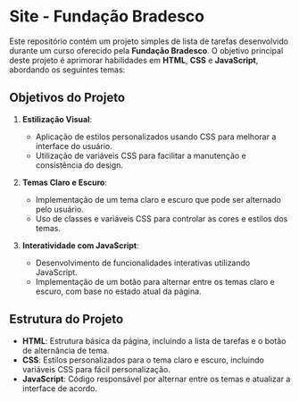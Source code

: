 # Site - Fundação Bradesco

Este repositório contém um projeto simples de lista de tarefas desenvolvido durante um curso oferecido pela **Fundação Bradesco**. O objetivo principal deste projeto é aprimorar habilidades em **HTML**, **CSS** e **JavaScript**, abordando os seguintes temas:

## Objetivos do Projeto

1. **Estilização Visual**:
   - Aplicação de estilos personalizados usando CSS para melhorar a interface do usuário.
   - Utilização de variáveis CSS para facilitar a manutenção e consistência do design.

2. **Temas Claro e Escuro**:
   - Implementação de um tema claro e escuro que pode ser alternado pelo usuário.
   - Uso de classes e variáveis CSS para controlar as cores e estilos dos temas.

3. **Interatividade com JavaScript**:
   - Desenvolvimento de funcionalidades interativas utilizando JavaScript.
   - Implementação de um botão para alternar entre os temas claro e escuro, com base no estado atual da página.

## Estrutura do Projeto

- **HTML**: Estrutura básica da página, incluindo a lista de tarefas e o botão de alternância de tema.
- **CSS**: Estilos personalizados para o tema claro e escuro, incluindo variáveis CSS para fácil personalização.
- **JavaScript**: Código responsável por alternar entre os temas e atualizar a interface de acordo.
